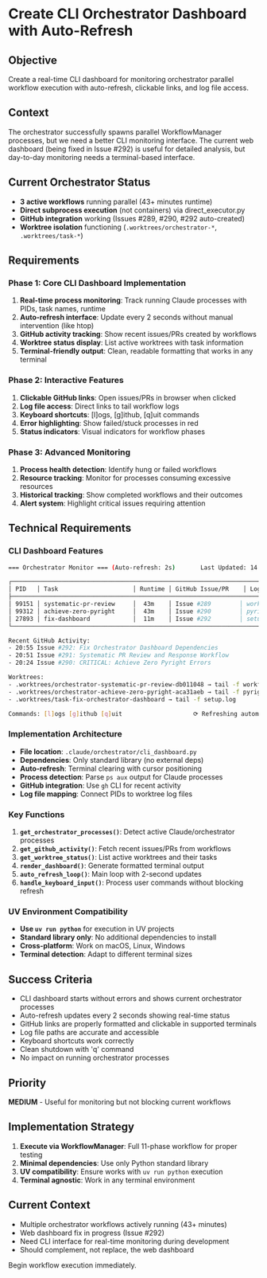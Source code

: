 # Create CLI Orchestrator Dashboard with Auto-Refresh

## Objective
Create a real-time CLI dashboard for monitoring orchestrator parallel workflow execution with auto-refresh, clickable links, and log file access.

## Context
The orchestrator successfully spawns parallel WorkflowManager processes, but we need a better CLI monitoring interface. The current web dashboard (being fixed in Issue #292) is useful for detailed analysis, but day-to-day monitoring needs a terminal-based interface.

## Current Orchestrator Status
- **3 active workflows** running parallel (43+ minutes runtime)
- **Direct subprocess execution** (not containers) via direct_executor.py
- **GitHub integration** working (Issues #289, #290, #292 auto-created)
- **Worktree isolation** functioning (`.worktrees/orchestrator-*`, `.worktrees/task-*`)

## Requirements

### Phase 1: Core CLI Dashboard Implementation
1. **Real-time process monitoring**: Track running Claude processes with PIDs, task names, runtime
2. **Auto-refresh interface**: Update every 2 seconds without manual intervention (like htop)
3. **GitHub activity tracking**: Show recent issues/PRs created by workflows
4. **Worktree status display**: List active worktrees with task information
5. **Terminal-friendly output**: Clean, readable formatting that works in any terminal

### Phase 2: Interactive Features
1. **Clickable GitHub links**: Open issues/PRs in browser when clicked
2. **Log file access**: Direct links to tail workflow logs
3. **Keyboard shortcuts**: [l]ogs, [g]ithub, [q]uit commands
4. **Error highlighting**: Show failed/stuck processes in red
5. **Status indicators**: Visual indicators for workflow phases

### Phase 3: Advanced Monitoring
1. **Process health detection**: Identify hung or failed workflows
2. **Resource tracking**: Monitor for processes consuming excessive resources
3. **Historical tracking**: Show completed workflows and their outcomes
4. **Alert system**: Highlight critical issues requiring attention

## Technical Requirements

### CLI Dashboard Features
```bash
=== Orchestrator Monitor === (Auto-refresh: 2s)       Last Updated: 14:06:30

┌──────────────────────────────────────────────────────────────────────────────┐
│ PID   │ Task                     │ Runtime │ GitHub Issue/PR    │ Log File    │
├──────────────────────────────────────────────────────────────────────────────┤
│ 99151 │ systematic-pr-review     │  43m    │ Issue #289        │ workflow.log │
│ 99312 │ achieve-zero-pyright     │  43m    │ Issue #290        │ pyright.log  │
│ 27893 │ fix-dashboard            │  11m    │ Issue #292        │ setup.log    │
└──────────────────────────────────────────────────────────────────────────────┘

Recent GitHub Activity:
- 20:55 Issue #292: Fix Orchestrator Dashboard Dependencies
- 20:51 Issue #291: Systematic PR Review and Response Workflow
- 20:24 Issue #290: CRITICAL: Achieve Zero Pyright Errors

Worktrees:
- .worktrees/orchestrator-systematic-pr-review-db011048 → tail -f workflow.log
- .worktrees/orchestrator-achieve-zero-pyright-aca31aeb → tail -f pyright.log
- .worktrees/task-fix-orchestrator-dashboard → tail -f setup.log

Commands: [l]ogs [g]ithub [q]uit                    ⟳ Refreshing automatically...
```

### Implementation Architecture
- **File location**: `.claude/orchestrator/cli_dashboard.py`
- **Dependencies**: Only standard library (no external deps)
- **Auto-refresh**: Terminal clearing with cursor positioning
- **Process detection**: Parse `ps aux` output for Claude processes
- **GitHub integration**: Use `gh` CLI for recent activity
- **Log file mapping**: Connect PIDs to worktree log files

### Key Functions
1. **`get_orchestrator_processes()`**: Detect active Claude/orchestrator processes
2. **`get_github_activity()`**: Fetch recent issues/PRs from workflows
3. **`get_worktree_status()`**: List active worktrees and their tasks
4. **`render_dashboard()`**: Generate formatted terminal output
5. **`auto_refresh_loop()`**: Main loop with 2-second updates
6. **`handle_keyboard_input()`**: Process user commands without blocking refresh

### UV Environment Compatibility
- **Use `uv run python`** for execution in UV projects
- **Standard library only**: No additional dependencies to install
- **Cross-platform**: Work on macOS, Linux, Windows
- **Terminal detection**: Adapt to different terminal sizes

## Success Criteria
- CLI dashboard starts without errors and shows current orchestrator processes
- Auto-refresh updates every 2 seconds showing real-time status
- GitHub links are properly formatted and clickable in supported terminals
- Log file paths are accurate and accessible
- Keyboard shortcuts work correctly
- Clean shutdown with 'q' command
- No impact on running orchestrator processes

## Priority
**MEDIUM** - Useful for monitoring but not blocking current workflows

## Implementation Strategy
1. **Execute via WorkflowManager**: Full 11-phase workflow for proper testing
2. **Minimal dependencies**: Use only Python standard library
3. **UV compatibility**: Ensure works with `uv run python` execution
4. **Terminal agnostic**: Work in any terminal environment

## Current Context
- Multiple orchestrator workflows actively running (43+ minutes)
- Web dashboard fix in progress (Issue #292)
- Need CLI interface for real-time monitoring during development
- Should complement, not replace, the web dashboard

Begin workflow execution immediately.
